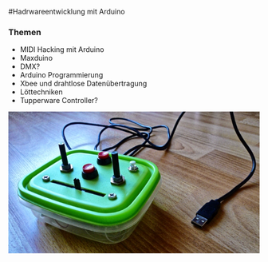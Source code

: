 #Hadrwareentwicklung mit Arduino

### Themen

- MIDI Hacking mit Arduino
- Maxduino
- DMX?
- Arduino Programmierung 
- Xbee und drahtlose Datenübertragung
- Löttechniken
- Tupperware Controller?

![](tupper.jpg)


